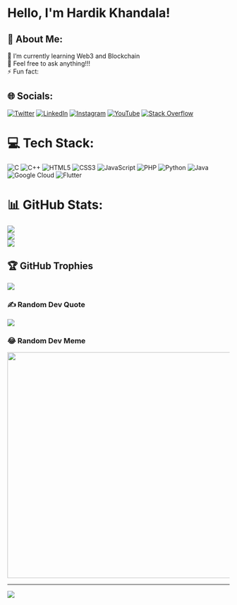 # Hello, I'm Hardik Khandala!

## 💫 About Me:
🌱 I’m currently learning Web3 and Blockchain<br>
💬 Feel free to ask anything!!!<br>
⚡ Fun fact: 

## 🌐 Socials:
[![Twitter](https://img.shields.io/badge/Twitter-%231DA1F2.svg?logo=Twitter&logoColor=white)](https://twitter.com/hardik_khandala) 
[![LinkedIn](https://img.shields.io/badge/LinkedIn-%230077B5.svg?logo=linkedin&logoColor=white)](https://linkedin.com/in/hardik-khandala) 
[![Instagram](https://img.shields.io/badge/Instagram-%23E4405F.svg?logo=Instagram&logoColor=white)](https://instagram.com/hardik.khandala22) 
[![YouTube](https://img.shields.io/badge/YouTube-%23FF0000.svg?logo=YouTube&logoColor=white)](https://youtube.com/c/HardikKhandala) 
[![Stack Overflow](https://img.shields.io/badge/-Stackoverflow-FE7A16?logo=stack-overflow&logoColor=white)](https://stackoverflow.com/users/18761702) 

# 💻 Tech Stack:
![C](https://img.shields.io/badge/c-%2300599C.svg?style=for-the-badge&logo=c&logoColor=white)
![C++](https://img.shields.io/badge/c++-%2300599C.svg?style=for-the-badge&logo=c%2B%2B&logoColor=white) 
![HTML5](https://img.shields.io/badge/html5-%23E34F26.svg?style=for-the-badge&logo=html5&logoColor=white)
![CSS3](https://img.shields.io/badge/css3-%231572B6.svg?style=for-the-badge&logo=css3&logoColor=white) 
![JavaScript](https://img.shields.io/badge/javascript-%23323330.svg?style=for-the-badge&logo=javascript&logoColor=%23F7DF1E)
![PHP](https://img.shields.io/badge/php-%23777BB4.svg?style=for-the-badge&logo=php&logoColor=white) 
![Python](https://img.shields.io/badge/python-3670A0?style=for-the-badge&logo=python&logoColor=ffdd54) 
![Java](https://img.shields.io/badge/java-%23ED8B00.svg?style=for-the-badge&logo=java&logoColor=white) 
![Google Cloud](https://img.shields.io/badge/Google%20Cloud-%234285F4.svg?style=for-the-badge&logo=google-cloud&logoColor=white)
![Flutter](https://img.shields.io/badge/Flutter-%2302569B.svg?style=for-the-badge&logo=Flutter&logoColor=white)

# 📊 GitHub Stats:
![](https://github-readme-stats.vercel.app/api?username=hardik-khandala&theme=slateorange&hide_border=false&include_all_commits=true&count_private=true)<br/>
![](https://github-readme-streak-stats.herokuapp.com/?user=hardik-khandala&theme=slateorange&hide_border=false)<br/>
![](https://github-readme-stats.vercel.app/api/top-langs/?username=hardik-khandala&theme=slateorange&hide_border=false&include_all_commits=true&count_private=true&layout=compact)

## 🏆 GitHub Trophies
![](https://github-profile-trophy.vercel.app/?username=hardik-khandala&theme=radical&no-frame=false&no-bg=true&margin-w=4)

### ✍️ Random Dev Quote
![](https://quotes-github-readme.vercel.app/api?type=horizontal&theme=radical)

### 😂 Random Dev Meme
<img src="https://random-memer.herokuapp.com/" width="512px"/>

---
[![](https://visitcount.itsvg.in/api?id=hardik-khandala&icon=0&color=0)](https://visitcount.itsvg.in)
